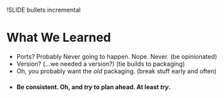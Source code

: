 !SLIDE bullets incremental
# What We Learned #

* Ports? Probably Never going to happen. Nope. Never. (be opinionated)
* Version? (...we needed a version?) (tie builds to packaging)
* Oh, you probably want the _old_ packaging. (break stuff early and often)
* #### Be consistent. Oh, and _try_ to plan ahead. At least _try_. ####
